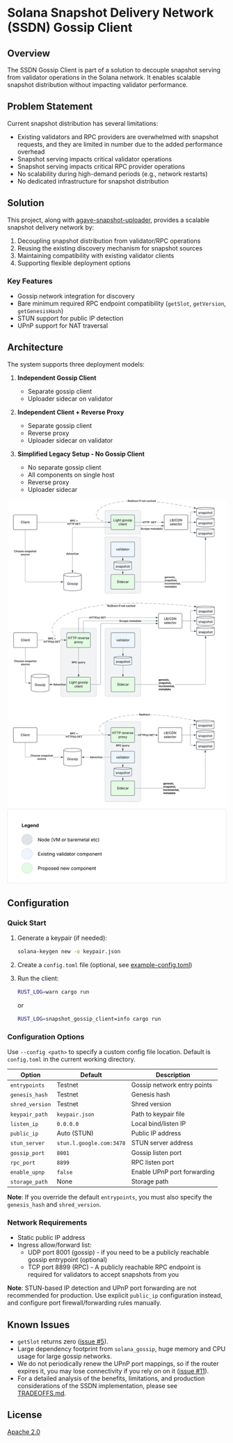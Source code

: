 # Solana Snapshot Delivery Network (SSDN) Gossip Client

## Overview

The SSDN Gossip Client is part of a solution to decouple snapshot serving from validator operations in the Solana network. It enables scalable snapshot distribution without impacting validator performance.

## Problem Statement

Current snapshot distribution has several limitations:
- Existing validators and RPC providers are overwhelmed with snapshot requests, and they are limited in number due to the added performance overhead
- Snapshot serving impacts critical validator operations
- Snapshot serving impacts critical RPC provider operations
- No scalability during high-demand periods (e.g., network restarts)
- No dedicated infrastructure for snapshot distribution

## Solution

This project, along with [agave-snapshot-uploader](https://github.com/Blockdaemon/agave-snapshot-uploader), provides a scalable snapshot delivery network by:
1. Decoupling snapshot distribution from validator/RPC operations
2. Reusing the existing discovery mechanism for snapshot sources
3. Maintaining compatibility with existing validator clients
4. Supporting flexible deployment options

### Key Features
- Gossip network integration for discovery
- Bare minimum required RPC endpoint compatibility (`getSlot`, `getVersion`, `getGenesisHash`)
- STUN support for public IP detection
- UPnP support for NAT traversal

## Architecture

The system supports three deployment models:

1. **Independent Gossip Client**
   - Separate gossip client
   - Uploader sidecar on validator

2. **Independent Client + Reverse Proxy**
   - Separate gossip client
   - Reverse proxy
   - Uploader sidecar on validator

3. **Simplified Legacy Setup - No Gossip Client**
   - No separate gossip client
   - All components on single host
   - Reverse proxy
   - Uploader sidecar

![Architecture Diagram](./docs/SSDN-Architecture.svg)

## Configuration

### Quick Start

1. Generate a keypair (if needed):
   ```bash
   solana-keygen new -o keypair.json
   ```

2. Create a `config.toml` file (optional, see [example-config.toml](example-config.toml))

3. Run the client:
   ```bash
   RUST_LOG=warn cargo run
   ```
   or
   ```bash
   RUST_LOG=snapshot_gossip_client=info cargo run
   ```

### Configuration Options

Use `--config <path>` to specify a custom config file location. Default is `config.toml` in the current working directory.

| Option           | Default                   | Description                 |
|------------------|---------------------------|-----------------------------|
| `entrypoints`    | Testnet                   | Gossip network entry points |
| `genesis_hash`   | Testnet                   | Genesis hash                |
| `shred_version`  | Testnet                   | Shred version               |
| `keypair_path`   | `keypair.json`            | Path to keypair file        |
| `listen_ip`      | `0.0.0.0`                 | Local bind/listen IP        |
| `public_ip`      | Auto (STUN)               | Public IP address           |
| `stun_server`    | `stun.l.google.com:3478`  | STUN server address         |
| `gossip_port`    | `8001`                    | Gossip listen port          |
| `rpc_port`       | `8899`                    | RPC listen port             |
| `enable_upnp`    | `false`                   | Enable UPnP port forwarding |
| `storage_path`   | None                      | Storage path                |

**Note**: If you override the default `entrypoints`, you must also specify the `genesis_hash` and `shred_version`.

### Network Requirements

- Static public IP address
- Ingress allow/forward list:
  - UDP port 8001 (gossip) - if you need to be a publicly reachable gossip entrypoint (optional)
  - TCP port 8899 (RPC) - A publicly reachable RPC endpoint is required for validators to accept snapshots from you

**Note**: STUN-based IP detection and UPnP port forwarding are not recommended for production. Use explicit `public_ip` configuration instead, and configure port firewall/forwarding rules manually.

## Known Issues
   - `getSlot` returns zero ([issue #5](https://github.com/Blockdaemon/agave-snapshot-gossip-client/issues/5)).
   - Large dependency footprint from `solana_gossip`, huge memory and CPU usage for large gossip networks.
   - We do not periodically renew the UPnP port mappings, so if the router expires it, you may lose connectivity if you rely on on it ([issue #11](https://github.com/Blockdaemon/agave-snapshot-gossip-client/issues/11)).
   - For a detailed analysis of the benefits, limitations, and production considerations of the SSDN implementation, please see [TRADEOFFS.md](TRADEOFFS.md).



## License

[Apache 2.0](LICENSE)
